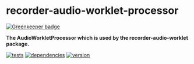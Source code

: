 # recorder-audio-worklet-processor

[![Greenkeeper badge](https://badges.greenkeeper.io/chrisguttandin/recorder-audio-worklet-processor.svg)](https://greenkeeper.io/)

**The AudioWorkletProcessor which is used by the recorder-audio-worklet package.**

[![tests](https://img.shields.io/travis/chrisguttandin/recorder-audio-worklet-processor/master.svg?style=flat-square)](https://travis-ci.org/chrisguttandin/recorder-audio-worklet-processor)
[![dependencies](https://img.shields.io/david/chrisguttandin/recorder-audio-worklet-processor.svg?style=flat-square)](https://www.npmjs.com/package/recorder-audio-worklet-processor)
[![version](https://img.shields.io/npm/v/recorder-audio-worklet-processor.svg?style=flat-square)](https://www.npmjs.com/package/recorder-audio-worklet-processor)

